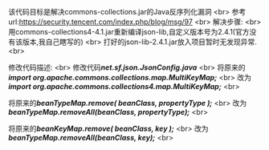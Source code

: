 该代码目标是解决commons-collections.jar的Java反序列化漏洞 \<br>
参考url:https://security.tencent.com/index.php/blog/msg/97 \<br>
解决步骤: \<br>
用commons-collections4-4.1.jar重新编译json-lib,自定义版本号为2.4.1(官方没有该版本,我自己瞎写的) \<br>
打好的json-lib-2.4.1.jar放入项目暂时无发现异常. \<br>

修改代码描述: \<br>
修改代码***net.sf.json.JsonConfig.java*** \<br>
将原来的***import org.apache.commons.collections.map.MultiKeyMap;*** \<br>
改为***import org.apache.commons.collections4.map.MultiKeyMap;*** \<br>

将原来的***beanTypeMap.remove( beanClass, propertyType );*** \<br>
改为***beanTypeMap.removeAll(beanClass, propertyType);*** \<br>

将原来的***beanKeyMap.remove( beanClass, key );*** \<br>
改为***beanTypeMap.removeAll(beanClass, key);*** \<br>